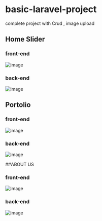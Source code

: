 # basic-laravel-project
complete project with Crud , image upload

## Home Slider
### front-end
![image](https://user-images.githubusercontent.com/73757976/159012400-99436e94-5dbf-4550-847a-5d11d3f7a207.png)

### back-end
![image](https://user-images.githubusercontent.com/73757976/159014668-66fdf00b-c989-448e-b859-2dd0dd30d0ce.png)

## Portolio
### front-end
![image](https://user-images.githubusercontent.com/73757976/159014946-43829f90-0c06-40d4-94f8-295c0a85201f.png)

### back-end
![image](https://user-images.githubusercontent.com/73757976/159016971-bf1acf2a-ddd9-4679-aa36-44a02f39c679.png)

##ABOUT US
### front-end
![image](https://user-images.githubusercontent.com/73757976/159017243-2c482947-a906-40ec-a8a8-15ec5938e65a.png)

### back-end
![image](https://user-images.githubusercontent.com/73757976/159017347-3ca1168e-0e0b-4dc1-b261-4f90e83cf58a.png)
